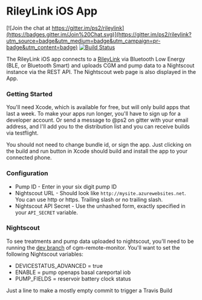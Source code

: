 # RileyLink iOS App

[![Join the chat at https://gitter.im/ps2/rileylink](https://badges.gitter.im/Join%20Chat.svg)](https://gitter.im/ps2/rileylink?utm_source=badge&utm_medium=badge&utm_campaign=pr-badge&utm_content=badge) [![Build Status](https://travis-ci.org/ps2/rileylink_ios.svg?branch=master)](https://travis-ci.org/ps2/rileylink_ios)

The RileyLink iOS app connects to a [RileyLink](https://github.com/ps2/rileylink) via Bluetooth Low Energy (BLE, or Bluetooth Smart) and uploads CGM and pump data to a Nightscout instance via the REST API. The Nightscout web page is also displayed in the App.

### Getting Started

You'll need Xcode, which is available for free, but will only build apps that last a week.  To make your apps run longer, you'll have to sign up for a developer account. Or send a message to @ps2 on gitter with your email address, and I'll add you to the distribution list and you can receive builds via testflight.

You should not need to change bundle id, or sign the app.  Just clicking on the build and run button in Xcode should build and install the app to your connected phone.

### Configuration

* Pump ID - Enter in your six digit pump ID
* Nightscout URL - Should look like `http://mysite.azurewebsites.net`. You can use http or https.  Trailing slash or no trailing slash.
* Nightscout API Secret - Use the unhashed form, exactly specified in your `API_SECRET` variable.

### Nightscout

To see treatments and pump data uploaded to nightscout, you'll need to be running the [dev branch](https://github.com/nightscout/cgm-remote-monitor/tree/dev) of cgm-remote-monitor.  You'll want to set the following Nightscout variables:

* DEVICESTATUS_ADVANCED = true
* ENABLE = pump openaps basal careportal iob
* PUMP_FIELDS = reservoir battery clock status

Just a line to make a mostly empty commit to trigger a Travis Build
